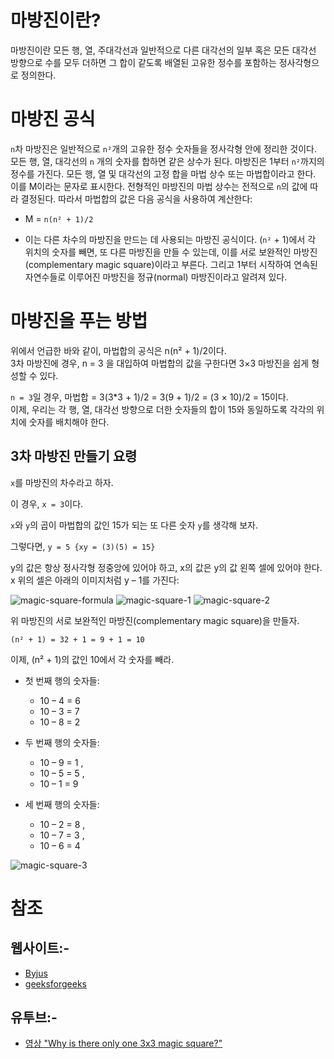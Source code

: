 # 마방진이란?

마방진이란 모든 행, 열, 주대각선과 일반적으로 다른 대각선의 일부 혹은 모든 대각선 방향으로 수를 모두 더하면 그 합이 같도록 배열된 고유한 정수를 포함하는 정사각형으로 정의한다.

# 마방진 공식

`n`차 마방진은 일반적으로 `n²`개의 고유한 정수 숫자들을 정사각형 안에 정리한 것이다. 모든 행, 열, 대각선의 `n` 개의 숫자를 합하면 같은 상수가 된다. 마방진은 1부터 `n²`까지의 정수를 가진다. 모든 행, 열 및 대각선의 고정 합을 마법 상수 또는 마법합이라고 한다. 이를 M이라는 문자로 표시한다. 전형적인 마방진의 마법 상수는 전적으로 `n`의 값에 따라 결정된다. 따라서 마법합의 값은 다음 공식을 사용하여 계산한다:

- M = `n(n² + 1)/2`

- 이는 다른 차수의 마방진을 만드는 데 사용되는 마방진 공식이다. (`n²` + 1)에서 각 위치의 숫자를 빼면, 또 다른 마방진을 만들 수 있는데, 이를 서로 보완적인 마방진(complementary magic square)이라고 부른다. 그리고 1부터 시작하여 연속된 자연수들로 이루어진 마방진을 정규(normal) 마방진이라고 알려져 있다.

# 마방진을 푸는 방법

위에서 언급한 바와 같이, 마법합의 공식은 n(n² + 1)/2이다.\
3차 마방진에 경우, n = 3 을 대입하여 마법합의 값을 구한다면 3×3 마방진을 쉽게 형성할 수 있다.

`n = 3`일 경우, 마법합 = 3(3\*3 + 1)/2 = 3(9 + 1)/2 = (3 × 10)/2 = 15이다.\
이제, 우리는 각 행, 열, 대각선 방향으로 더한 숫자들의 합이 15와 동일하도록 각각의 위치에 숫자를 배치해야 한다.

## 3차 마방진 만들기 요령

`x`를 마방진의 차수라고 하자.

이 경우, `x = 3`이다.

`x`와 `y`의 곱이 마법합의 값인 15가 되는 또 다른 숫자 `y`를 생각해 보자.

그렇다면, `y = 5 {xy = (3)(5) = 15}`

y의 값은 항상 정사각형 정중앙에 있어야 하고, x의 값은 y의 값 왼쪽 셀에 있어야 한다.\
x 위의 셀은 아래의 이미지처럼 y – 1를 가진다:

![magic-square-formula](https://user-images.githubusercontent.com/106215707/192823452-3eea7074-c8f0-4b30-9e83-ef7fb6641a01.png)
![magic-square-1](https://user-images.githubusercontent.com/106215707/192823521-c992c61b-055a-4af8-b697-71fb0ed22566.png)
![magic-square-2](https://user-images.githubusercontent.com/106215707/192823583-8a375043-21d7-4a74-b2d8-119a6ca727eb.png)

위 마방진의 서로 보완적인 마방진(complementary magic square)을 만들자.

`(n² + 1) = 32 + 1 = 9 + 1 = 10`

이제, (n² + 1)의 값인 10에서 각 숫자를 빼라.

- 첫 번째 행의 숫자들:

  - 10 – 4 = 6
  - 10 – 3 = 7
  - 10 – 8 = 2

- 두 번째 행의 숫자들:

  - 10 – 9 = 1 ,
  - 10 – 5 = 5 ,
  - 10 – 1 = 9

- 세 번째 행의 숫자들:
  - 10 – 2 = 8 ,
  - 10 – 7 = 3 ,
  - 10 – 6 = 4

![magic-square-3](https://user-images.githubusercontent.com/106215707/192823650-21655cfe-0b8f-4bcb-b7d0-76280770c615.png)

# 참조

## 웹사이트:-

- [Byjus](https://byjus.com/maths/magic-square/)
- [geeksforgeeks](https://www.geeksforgeeks.org/magic-square/)

## 유투브:-

- [영상 "Why is there only one 3x3 magic square?"](https://www.bing.com/videos/search?q=magic+square&&view=detail&mid=26BE595B719B8B532E5126BE595B719B8B532E51&&FORM=VRDGAR&ru=%2Fvideos%2Fsearch%3Fq%3Dmagic%2Bsquare%26FORM%3DHDRSC3)
